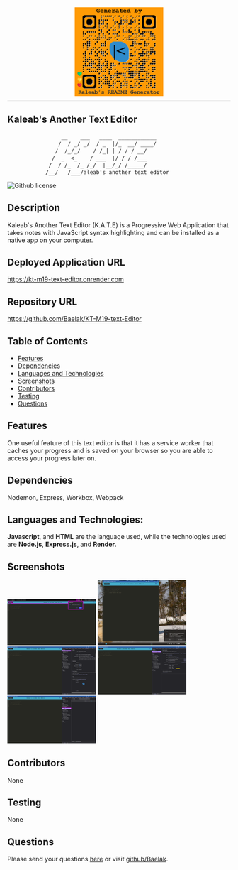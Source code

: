   <div style="display: flex; justify-content: center; border-bottom: 1px solid #ddd; padding-bottom: 10px; margin-bottom: 20px;">
  <img src="./Develop/client/src/images/generatedQR.png" alt="Logo" style="max-height: 200px; max-width: 200px;">
</div>

## **Kaleab's Another Text Editor**
   
    
                     __    ___   ____  ____________ 
                    /  / _/ _/  / _  |/_  __/ ____/
                   /  /_/_/    / /_| | / / / __/
                  /  _  <_    / ___  |/ / / /___
                 /  / /_  /_ /_/  |__/_/ /_____/
                /__/   /___/aleab's another text editor   

   
    
  
  

![Github license](https://img.shields.io/badge/license-ISC-green.svg)

## Description
Kaleab's Another Text Editor (K.A.T.E) is a Progressive Web Application that takes notes with JavaScript syntax highlighting and can be installed as a native app on your computer.

## Deployed Application URL
https://kt-m19-text-editor.onrender.com

## Repository URL
https://github.com/Baelak/KT-M19-text-Editor

## Table of Contents
* [Features](#features)
* [Dependencies](#dependencies)
* [Languages and Technologies](#languages-and-technologies)
* [Screenshots](#Screenshots)
* [Contributors](#contributors)
* [Testing](#testing)
* [Questions](#questions)

## Features
One useful feature of this text editor is that it has a service worker that caches your progress and is saved on your browser so you are able to access your progress later on.

## Dependencies
Nodemon, Express, Workbox, Webpack

## Languages and Technologies:
**Javascript**, and **HTML** are the language used, while the technologies used  are **Node.js**, **Express.js**, and **Render**.

## Screenshots
<img src="./Develop/client/src/images/homepage.png" alt="Homepage" style="max-height: 200px; max-width: 200px;">
<img src="./Develop/client/src/images/Installed.png" alt="Installed" style="max-height: 200px; max-width: 200px;">
<img src="./Develop/client/src/images/Manifest.png" alt="Manifest" style="max-height: 200px; max-width: 200px;">
<img src="./Develop/client/src/images/Service Worker.png" alt="Service Worker" style="max-height: 200px; max-width: 200px;">
<img src="./Develop/client/src/images/IndexedDB Storage.png" alt="IndexedDB Storage" style="max-height: 200px; max-width: 200px;">

## Contributors
None

## Testing
None

## Questions
Please send your questions [here](mailto:teklemichaelkaleab@gmail.com?subject=[GitHub]%20Dev%20Connect) or visit [github/Baelak](https://github.com/Baelak).
